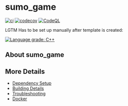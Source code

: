 # sumo_game

[![ci](https://github.com/valerioformato/sumo_game/actions/workflows/ci.yml/badge.svg)](https://github.com/valerioformato/sumo_game/actions/workflows/ci.yml)
[![codecov](https://codecov.io/gh/valerioformato/sumo_game/branch/main/graph/badge.svg)](https://codecov.io/gh/valerioformato/sumo_game)
[![CodeQL](https://github.com/valerioformato/sumo_game/actions/workflows/codeql-analysis.yml/badge.svg)](https://github.com/valerioformato/sumo_game/actions/workflows/codeql-analysis.yml)

LGTM Has to be set up manually after template is created:

[![Language grade: C++](https://img.shields.io/lgtm/grade/cpp/github/valerioformato/sumo_game)](https://lgtm.com/projects/g/valerioformato/sumo_game/context:cpp)

## About sumo_game



## More Details

 * [Dependency Setup](README_dependencies.md)
 * [Building Details](README_building.md)
 * [Troubleshooting](README_troubleshooting.md)
 * [Docker](README_docker.md)
